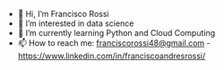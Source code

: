 - 👋 Hi, I’m Francisco Rossi
- 👀 I’m interested in data science
- 🌱 I’m currently learning Python and Cloud Computing
- 📫 How to reach me: franciscorossi48@gmail.com - https://www.linkedin.com/in/franciscoandresrossi/

<!---
FranciscoRossi48/FranciscoRossi48 is a ✨ special ✨ repository because its `README.md` (this file) appears on your GitHub profile.
You can click the Preview link to take a look at your changes.
--->
